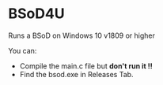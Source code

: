 # BSoD4U
Runs a BSoD on Windows 10 v1809 or higher 

You can:
 -  Compile the main.c file but **don't run it !!**
 -  Find the bsod.exe in Releases Tab.

